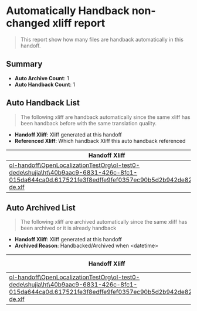 # Automatically Handback non-changed xliff report
> This report show how many files are handback automatically in this handoff.

## Summary
* **Auto Archive Count**: 1
* **Auto Handback Count**: 1

## Auto Handback List
> The following xliff are handback automatically since the same xliff has been handback before with the same translation quality.

* **Handoff Xliff**: Xliff generated at this handoff
* **Referenced Xliff**: Which handback Xliff this auto handback referenced

| Handoff Xliff | Referenced Xliff | 
| --- | --- | 
| [ol-handoff\OpenLocalizationTestOrg\ol-test0-dede\shujia\ht\40b9aac9-6831-426c-8fc1-015da644ca0d.617521fe3f8edffe9fef0357ec90b5d2b942de82.de-de.xlf](https://github.com/OpenLocalizationTestOrg/ol-test0-handoff/blob/4e7bd43690b82a6f060be20e018906245c2ddfad/ol-handoff/OpenLocalizationTestOrg/ol-test0-dede/shujia/ht/40b9aac9-6831-426c-8fc1-015da644ca0d.617521fe3f8edffe9fef0357ec90b5d2b942de82.de-de.xlf) | [ol-handback\OpenLocalizationTestOrg\ol-test0-dede\shujia\ht\40b9aac9-6831-426c-8fc1-015da644ca0d.617521fe3f8edffe9fef0357ec90b5d2b942de82.de-de.xlf](https://github.com/OpenLocalizationTestOrg/ol-test0-handback/blob/0e3a48b49e468aa3e3075a9df27a4a972a5b167f/ol-handback/OpenLocalizationTestOrg/ol-test0-dede/shujia/ht/40b9aac9-6831-426c-8fc1-015da644ca0d.617521fe3f8edffe9fef0357ec90b5d2b942de82.de-de.xlf) | 

## Auto Archived List
> The following xliff are archived automatically since the same xliff has been archived or it is already handback

* **Handoff Xliff**: Xliff generated at this handoff
* **Archived Reason**: Handbacked/Archived when &lt;datetime&gt;

| Handoff Xliff | Archived Reason | 
| --- | --- | 
| [ol-handoff\OpenLocalizationTestOrg\ol-test0-dede\shujia\ht\40b9aac9-6831-426c-8fc1-015da644ca0d.617521fe3f8edffe9fef0357ec90b5d2b942de82.de-de.xlf](https://github.com/OpenLocalizationTestOrg/ol-test0-handoff/blob/4e7bd43690b82a6f060be20e018906245c2ddfad/ol-handoff/OpenLocalizationTestOrg/ol-test0-dede/shujia/ht/40b9aac9-6831-426c-8fc1-015da644ca0d.617521fe3f8edffe9fef0357ec90b5d2b942de82.de-de.xlf) | Handbacked | 

